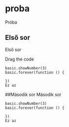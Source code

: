 # proba
Próba

## Első sor
Első sor

Drag the code
```blocks
basic.showNumber(3)
basic.forever(function () {
	
})
Ez az
```

##Második sor
Második sor

```blocks
basic.showNumber(3)
basic.forever(function () {
	
})
Ez az
```